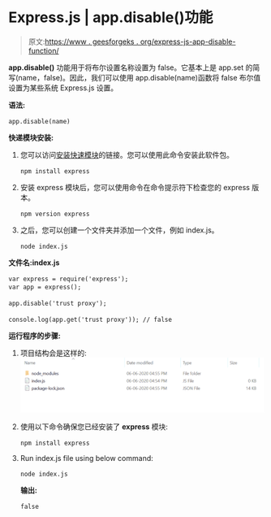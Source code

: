 # Express.js | app.disable()功能

> 原文:[https://www . geesforgeks . org/express-js-app-disable-function/](https://www.geeksforgeeks.org/express-js-app-disable-function/)

**app.disable()** 功能用于将布尔设置名称设置为 false。它基本上是 app.set 的简写(name，false)。因此，我们可以使用 app.disable(name)函数将 false 布尔值设置为某些系统 Express.js 设置。

**语法:**

```
app.disable(name)
```

**快递模块安装:**

1.  您可以访问[安装快速模块](https://www.npmjs.com/package/express)的链接。您可以使用此命令安装此软件包。

    ```
    npm install express
    ```

2.  安装 express 模块后，您可以使用命令在命令提示符下检查您的 express 版本。

    ```
    npm version express
    ```

3.  之后，您可以创建一个文件夹并添加一个文件，例如 index.js。

    ```
    node index.js
    ```

**文件名:index.js**

```
var express = require('express');
var app = express();

app.disable('trust proxy');

console.log(app.get('trust proxy')); // false
```

**运行程序的步骤:**

1.  项目结构会是这样的:
    ![](img/3209d9b4369c180282a34be8070d7d6e.png)
2.  使用以下命令确保您已经安装了 **express** 模块:

    ```
    npm install express
    ```

3.  Run index.js file using below command:

    ```
    node index.js
    ```

    **输出:**

    ```
    false

    ```